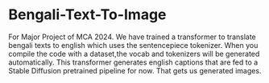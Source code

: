 # Bengali-Text-To-Image
For Major Project of MCA 2024.
We have trained a transformer to translate bengali texts to english which uses the sentencepiece tokenizer.
When you compile the code with a dataset,the vocab and tokenizers will be generated automatically.
This transformer generates english captions that are fed to a Stable Diffusion pretrained pipeline for now. 
That gets us generated images.
